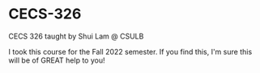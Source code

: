 # CECS-326
CECS 326 taught by Shui Lam @ CSULB

I took this course for the Fall 2022 semester. 
If you find this, I'm sure this will be of GREAT help to you!
